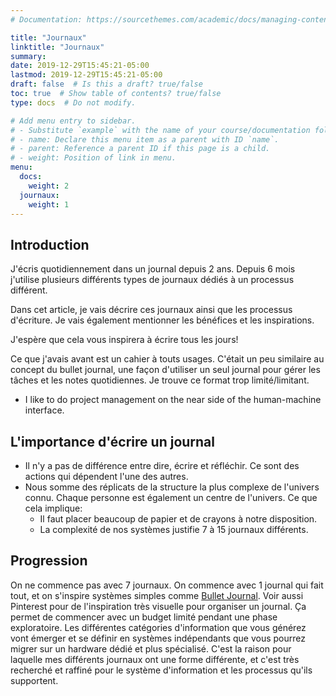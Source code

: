 ```yaml
---
# Documentation: https://sourcethemes.com/academic/docs/managing-content/

title: "Journaux"
linktitle: "Journaux"
summary:
date: 2019-12-29T15:45:21-05:00
lastmod: 2019-12-29T15:45:21-05:00
draft: false  # Is this a draft? true/false
toc: true  # Show table of contents? true/false
type: docs  # Do not modify.

# Add menu entry to sidebar.
# - Substitute `example` with the name of your course/documentation folder.
# - name: Declare this menu item as a parent with ID `name`.
# - parent: Reference a parent ID if this page is a child.
# - weight: Position of link in menu.
menu:
  docs:
    weight: 2
  journaux:
    weight: 1
---
```


## Introduction

J'écris quotidiennement dans un journal depuis 2 ans.
Depuis 6 mois j'utilise plusieurs différents types de journaux dédiés à un processus différent.

Dans cet article, je vais décrire ces journaux ainsi que les processus d'écriture.
Je vais également mentionner les bénéfices et les inspirations.

J'espère que cela vous inspirera à écrire tous les jours!

Ce que j'avais avant est un cahier à touts usages.
C'était un peu similaire au concept du bullet journal,
une façon d'utiliser un seul journal pour gérer les tâches et les notes quotidiennes.
Je trouve ce format trop limité/limitant.

* I like to do project management on the near side of the human-machine interface.


## L'importance d'écrire un journal

* Il n'y a pas de différence entre dire, écrire et réfléchir. Ce sont des actions qui dépendent l'une des autres.
* Nous somme des réplicats de la structure la plus complexe de l'univers connu. Chaque personne est également un centre de l'univers. Ce que cela implique:
    * Il faut placer beaucoup de papier et de crayons à notre disposition.
    * La complexité de nos systèmes justifie 7 à 15 journaux différents.


## Progression

On ne commence pas avec 7 journaux.
On commence avec 1 journal qui fait tout, et on s'inspire systèmes simples comme [Bullet Journal](https://bulletjournal.com/).
Voir aussi Pinterest pour de l'inspiration très visuelle pour organiser un journal.
Ça permet de commencer avec un budget limité pendant une phase exploratoire.
Les différentes catégories d'information que vous générez vont émerger et se définir en systèmes indépendants que vous pourrez migrer sur un hardware dédié et plus spécialisé.
C'est la raison pour laquelle mes différents journaux ont une forme différente, et c'est très recherché et raffiné pour le système d'information et les processus qu'ils supportent.
